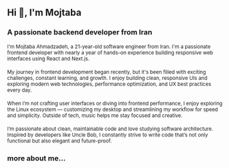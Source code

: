 ## Hi 👋, I'm Mojtaba

### <strong>A passionate backend developer from Iran</strong>

<div>
  <small>
    I'm Mojtaba Ahmadzadeh, a 21-year-old software engineer from Iran. I'm a passionate frontend developer with nearly a year of hands-on experience building responsive web interfaces using React and Next.js.
  </small>
</div>

<br/>
<div>
  <small>
   My journey in frontend development began recently, but it's been filled with exciting challenges, constant learning, and growth. I enjoy building clean, responsive UIs and exploring modern web technologies, performance optimization, and UX best practices every day.
  </small>
</div>

<br/>
<div>
  <small>
When I’m not crafting user interfaces or diving into frontend performance, I enjoy exploring the Linux ecosystem — customizing my desktop and streamlining my workflow for speed and simplicity. Outside of tech, music helps me stay focused and creative.
  </small>
</div>

<br/>
<div>
  <small>
I’m passionate about clean, maintainable code and love studying software architecture. Inspired by developers like Uncle Bob, I constantly strive to write code that’s not only functional but also elegant and future-proof.
  </small>
</div>

### <strong>more about me...</strong>
